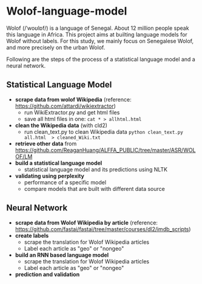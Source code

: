 # Wolof-language-model
Wolof (/ˈwoʊlɒf/) is a language of Senegal. About 12 million people speak this language in Africa. This project aims at builting language models for Wolof without labels. For this study, we mainly focus on Senegalese Wolof, and more precisely on the urban Wolof.

Following are the steps of the process of a statistical language model and a neural network.

## Statistical Language Model
- **scrape data from wolof Wikipedia** (reference: https://github.com/attardi/wikiextractor)
  * run WikiExtractor.py and get html files
  * save all html files in one: `cat * > allhtml.html`
- **clean the Wikipedia data** (with cld2)
  * run clean_text.py to clean Wikipedia data `python clean_text.py all.html  > cleaned_Wiki.txt`
- **retrieve other data** from https://github.com/ReaganHuang/ALFFA_PUBLIC/tree/master/ASR/WOLOF/LM
- **build a statistical language model**
  * statistical language model and its predictions using NLTK
- **validating using perplexity**
  * performance of a specific model
  * compare models that are built with different data source

## Neural Network  
- **scrape data from Wolof Wikipedia by article** (reference: https://github.com/fastai/fastai/tree/master/courses/dl2/imdb_scripts)  
- **create labels**
  * scrape the translation for Wolof Wikipedia articles
  * Label each article as "geo" or "nongeo"
- **build an RNN based language model**
  * scrape the translation for Wolof Wikipedia articles
  * Label each article as "geo" or "nongeo"
- **prediction and validation** 

